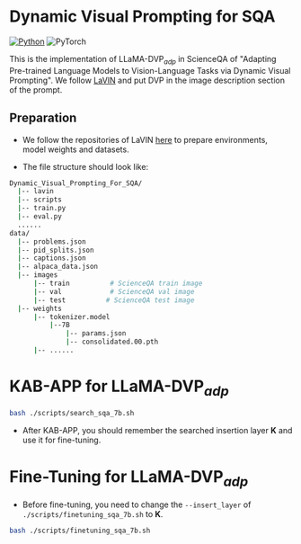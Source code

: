 # Dynamic Visual Prompting for SQA
[![Python](https://img.shields.io/badge/python-blue.svg)](https://www.python.org/)
![PyTorch](https://img.shields.io/badge/pytorch-%237732a8)

This is the implementation of LLaMA-DVP<sub>*adp*</sub> in ScienceQA of "Adapting Pre-trained Language Models to Vision-Language Tasks via Dynamic Visual Prompting". We follow [LaVIN](https://luogen1996.github.io/lavin/) and put DVP in the image description section of the prompt. 

## Preparation
* We follow the repositories of LaVIN [here](https://github.com/luogen1996/LaVIN/blob/main/README.md) to prepare environments, model weights and datasets.

* The file structure should look like:
```bash
Dynamic_Visual_Prompting_For_SQA/
  |-- lavin
  |-- scripts
  |-- train.py
  |-- eval.py
  ......
data/
  |-- problems.json
  |-- pid_splits.json
  |-- captions.json
  |-- alpaca_data.json
  |-- images
      |-- train          # ScienceQA train image
      |-- val            # ScienceQA val image
      |-- test          # ScienceQA test image
  |-- weights
      |-- tokenizer.model
          |--7B
              |-- params.json
              |-- consolidated.00.pth
      |-- ......
```


# KAB-APP for LLaMA-DVP<sub>*adp*</sub>
```bash
bash ./scripts/search_sqa_7b.sh
```
* After KAB-APP, you should remember the searched insertion layer **K** and use it for fine-tuning.



# Fine-Tuning for LLaMA-DVP<sub>*adp*</sub>
* Before fine-tuning, you need to change the `--insert_layer` of `./scripts/finetuning_sqa_7b.sh` to **K**.
```bash
bash ./scripts/finetuning_sqa_7b.sh
```